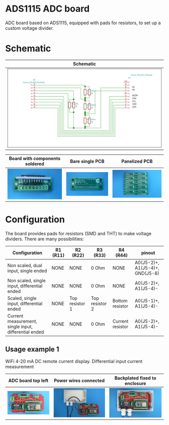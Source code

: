 
# ADS1115 ADC board

ADC board based on ADS1115, equipped with pads for resistors, to set up a custom voltage divider.

# Schematic

Schematic                                                                  |
---------------------------------------------------------------------------|
![](/d-electronics/d05/assets/img/schematic.png)|

Board with components soldered                                        |Bare single PCB|Panelized PCB|
---------------------------------------------------------------------------|---------------|-------------|
![](/d-electronics/d05/assets/img/solderedterminals.jpg)|![](/d-electronics/d05/assets/img/barepcb.jpg)|![](/d-electronics/d05/assets/img/panel.jpg)


# Configuration

The board provides pads for resistors (SMD and THT) to make voltage dividers. There are many possibilities:

Configuration                                       |R1 (R11)|R2 (R22)       |R3 (R33)       |R4 (R44)         | pinout                         |
----------------------------------------------------|--------|---------------|---------------|-----------------|--------------------------------|
Non scaled, dual input, single ended                  |NONE    |NONE           |0 Ohm          |NONE             | A0(J5-2)+, A1(J5-4)+, GND(J5-8)|
Non scaled, single input, differential ended          |NONE    |NONE           |0 Ohm          |NONE             | A0(J5-2)+, A1(J5-4)-           |
Scaled, single input, differential ended              |NONE    |Top resistor 1 |Top resistor 2 |Bottom resistor  | A0(J5-1)+, A1(J5-4)-           |
Current measurement, single input, differential ended |NONE    |NONE           |0 Ohm          |Current resistor | A0(J5-2)+, A1(J5-4)-           |




## Usage example 1

WiFi 4-20 mA DC remote current display. Differential input current measurement

ADC board top left|Power wires connected|Backplated fixed to enclosure|
------------------|---------------------|-----------------------------|
![](/d-electronics/d05/assets/img/singlepoint.jpg)|![](/d-electronics/d05/assets/img/wiresconnection.jpg)|![](/d-electronics/d05/assets/img/boardfixed.jpg)|

